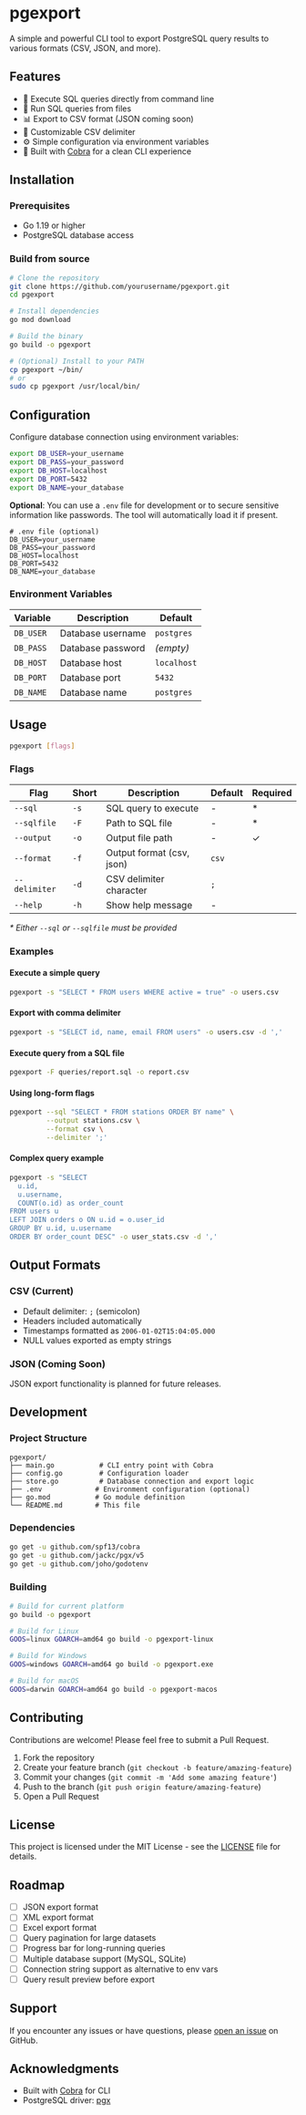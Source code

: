 # pgexport

A simple and powerful CLI tool to export PostgreSQL query results to various formats (CSV, JSON, and more).

## Features

- 🚀 Execute SQL queries directly from command line
- 📄 Run SQL queries from files
- 📊 Export to CSV format (JSON coming soon)
- 🔧 Customizable CSV delimiter
- ⚙️ Simple configuration via environment variables
- 🎯 Built with [Cobra](https://github.com/spf13/cobra) for a clean CLI experience

## Installation

### Prerequisites

- Go 1.19 or higher
- PostgreSQL database access

### Build from source

```bash
# Clone the repository
git clone https://github.com/yourusername/pgexport.git
cd pgexport

# Install dependencies
go mod download

# Build the binary
go build -o pgexport

# (Optional) Install to your PATH
cp pgexport ~/bin/
# or
sudo cp pgexport /usr/local/bin/
```

## Configuration

Configure database connection using environment variables:

```bash
export DB_USER=your_username
export DB_PASS=your_password
export DB_HOST=localhost
export DB_PORT=5432
export DB_NAME=your_database
```

**Optional**: You can use a `.env` file for development or to secure sensitive information like passwords. The tool will automatically load it if present.

```env
# .env file (optional)
DB_USER=your_username
DB_PASS=your_password
DB_HOST=localhost
DB_PORT=5432
DB_NAME=your_database
```

### Environment Variables

| Variable | Description | Default |
|----------|-------------|---------|
| `DB_USER` | Database username | `postgres` |
| `DB_PASS` | Database password | _(empty)_ |
| `DB_HOST` | Database host | `localhost` |
| `DB_PORT` | Database port | `5432` |
| `DB_NAME` | Database name | `postgres` |

## Usage

```bash
pgexport [flags]
```

### Flags

| Flag | Short | Description | Default | Required |
|------|-------|-------------|---------|----------|
| `--sql` | `-s` | SQL query to execute | - | * |
| `--sqlfile` | `-F` | Path to SQL file | - | * |
| `--output` | `-o` | Output file path | - | ✓ |
| `--format` | `-f` | Output format (csv, json) | `csv` | |
| `--delimiter` | `-d` | CSV delimiter character | `;` | |
| `--help` | `-h` | Show help message | - | |

_* Either `--sql` or `--sqlfile` must be provided_

### Examples

#### Execute a simple query

```bash
pgexport -s "SELECT * FROM users WHERE active = true" -o users.csv
```

#### Export with comma delimiter

```bash
pgexport -s "SELECT id, name, email FROM users" -o users.csv -d ','
```

#### Execute query from a SQL file

```bash
pgexport -F queries/report.sql -o report.csv
```

#### Using long-form flags

```bash
pgexport --sql "SELECT * FROM stations ORDER BY name" \
         --output stations.csv \
         --format csv \
         --delimiter ';'
```

#### Complex query example

```bash
pgexport -s "SELECT 
  u.id, 
  u.username, 
  COUNT(o.id) as order_count 
FROM users u 
LEFT JOIN orders o ON u.id = o.user_id 
GROUP BY u.id, u.username 
ORDER BY order_count DESC" -o user_stats.csv -d ','
```

## Output Formats

### CSV (Current)

- Default delimiter: `;` (semicolon)
- Headers included automatically
- Timestamps formatted as `2006-01-02T15:04:05.000`
- NULL values exported as empty strings

### JSON (Coming Soon)

JSON export functionality is planned for future releases.

## Development

### Project Structure

```
pgexport/
├── main.go           # CLI entry point with Cobra
├── config.go         # Configuration loader
├── store.go          # Database connection and export logic
├── .env             # Environment configuration (optional)
├── go.mod           # Go module definition
└── README.md        # This file
```

### Dependencies

```bash
go get -u github.com/spf13/cobra
go get -u github.com/jackc/pgx/v5
go get -u github.com/joho/godotenv
```

### Building

```bash
# Build for current platform
go build -o pgexport

# Build for Linux
GOOS=linux GOARCH=amd64 go build -o pgexport-linux

# Build for Windows
GOOS=windows GOARCH=amd64 go build -o pgexport.exe

# Build for macOS
GOOS=darwin GOARCH=amd64 go build -o pgexport-macos
```

## Contributing

Contributions are welcome! Please feel free to submit a Pull Request.

1. Fork the repository
2. Create your feature branch (`git checkout -b feature/amazing-feature`)
3. Commit your changes (`git commit -m 'Add some amazing feature'`)
4. Push to the branch (`git push origin feature/amazing-feature`)
5. Open a Pull Request

## License

This project is licensed under the MIT License - see the [LICENSE](LICENSE) file for details.

## Roadmap

- [ ] JSON export format
- [ ] XML export format
- [ ] Excel export format
- [ ] Query pagination for large datasets
- [ ] Progress bar for long-running queries
- [ ] Multiple database support (MySQL, SQLite)
- [ ] Connection string support as alternative to env vars
- [ ] Query result preview before export

## Support

If you encounter any issues or have questions, please [open an issue](https://github.com/yourusername/pgexport/issues) on GitHub.

## Acknowledgments

- Built with [Cobra](https://github.com/spf13/cobra) for CLI
- PostgreSQL driver: [pgx](https://github.com/jackc/pgx)